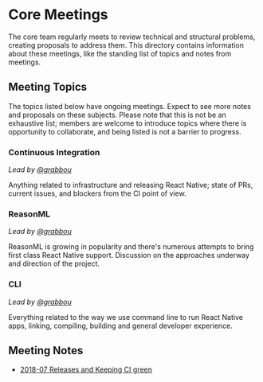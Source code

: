 # Core Meetings

The core team regularly meets to review technical and structural problems, creating proposals to address them. This directory contains information about these meetings, like the standing list of topics and notes from meetings.

## Meeting Topics

The topics listed below have ongoing meetings. Expect to see more notes and proposals on these subjects. Please note that this is not be an exhaustive list; members are welcome to introduce topics where there is opportunity to collaborate, and being listed is not a barrier to progress.

### Continuous Integration

*Lead by [@grabbou](https://twitter.com/grabbou)*

Anything related to infrastructure and releasing React Native; state of PRs, current issues, and blockers from the CI point of view.

### ReasonML

*Lead by [@grabbou](https://twitter.com/grabbou)*

ReasonML is growing in popularity and there's numerous attempts to bring first class React Native support. Discussion on the approaches underway and direction of the project.

### CLI

*Lead by [@grabbou](https://twitter.com/grabbou)*

Everything related to the way we use command line to run React Native apps, linking, compiling, building and general developer experience.

## Meeting Notes

- [2018-07 Releases and Keeping CI green](2018-07-ci-meeting.md)
